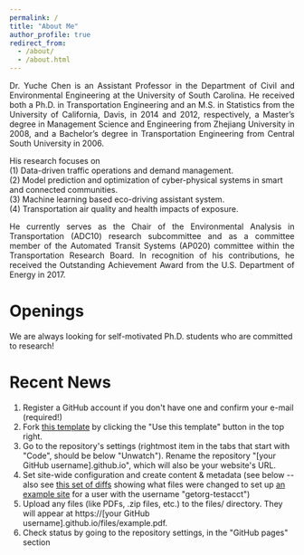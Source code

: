 ```yaml
---
permalink: /
title: "About Me"
author_profile: true
redirect_from: 
  - /about/
  - /about.html
---
```

<div style="text-align: justify">
Dr. Yuche Chen is an Assistant Professor in the Department of Civil and Environmental Engineering at the University of South Carolina. He received both a Ph.D. in Transportation Engineering and an M.S. in Statistics from the University of California, Davis, in 2014 and 2012, respectively, a Master’s degree in Management Science and Engineering from Zhejiang University in 2008, and a Bachelor’s degree in Transportation Engineering from Central South University in 2006.<br>
</div>

His research focuses on <br>
  (1)  Data-driven traffic operations and demand management.<br>
  (2)  Model prediction and optimization of cyber-physical systems in smart and connected communities.<br>
  (3)  Machine learning based eco-driving assistant system.<br>
  (4)  Transportation air quality and health impacts of exposure.<br>

<div style="text-align: justify">
He currently serves as the Chair of the Environmental Analysis in Transportation (ADC10) research subcommittee and as a committee member of the Automated Transit Systems (AP020) committee within the Transportation Research Board. In recognition of his contributions, he received the Outstanding Achievement Award from the U.S. Department of Energy in 2017.
</div>

Openings
======
We are always looking for self-motivated Ph.D. students who are committed to research!

Recent News
======
1. Register a GitHub account if you don't have one and confirm your e-mail (required!)
1. Fork [this template](https://github.com/academicpages/academicpages.github.io) by clicking the "Use this template" button in the top right. 
1. Go to the repository's settings (rightmost item in the tabs that start with "Code", should be below "Unwatch"). Rename the repository "[your GitHub username].github.io", which will also be your website's URL.
1. Set site-wide configuration and create content & metadata (see below -- also see [this set of diffs](http://archive.is/3TPas) showing what files were changed to set up [an example site](https://getorg-testacct.github.io) for a user with the username "getorg-testacct")
1. Upload any files (like PDFs, .zip files, etc.) to the files/ directory. They will appear at https://[your GitHub username].github.io/files/example.pdf.  
1. Check status by going to the repository settings, in the "GitHub pages" section
